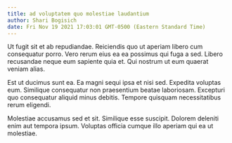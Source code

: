 ```yaml
---
title: ad voluptatem quo molestiae laudantium
author: Shari Bogisich
date: Fri Nov 19 2021 17:03:01 GMT-0500 (Eastern Standard Time)
---
```

Ut fugit sit et ab repudiandae. Reiciendis quo ut aperiam libero cum consequatur porro. Vero rerum eius ea ea possimus qui fuga a sed. Libero recusandae neque eum sapiente quia et. Qui nostrum ut eum quaerat veniam alias.

 Est ut ducimus sunt ea. Ea magni sequi ipsa et nisi sed. Expedita voluptas eum. Similique consequatur non praesentium beatae laboriosam. Excepturi quo consequatur aliquid minus debitis. Tempore quisquam necessitatibus rerum eligendi.

 Molestiae accusamus sed et sit. Similique esse suscipit. Dolorem deleniti enim aut tempora ipsum. Voluptas officia cumque illo aperiam qui ea ut molestiae.